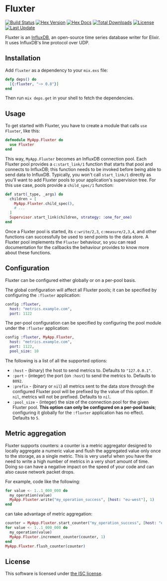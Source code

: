 # Fluxter

[![Build Status](https://travis-ci.org/lexmag/fluxter.svg?branch=master "Build Status")](https://travis-ci.org/lexmag/fluxter)
[![Hex Version](https://img.shields.io/hexpm/v/fluxter.svg "Hex Version")](https://hex.pm/packages/fluxter)
[![Hex Docs](https://img.shields.io/badge/hex-docs-lightgreen.svg)](https://hexdocs.pm/fluxter/)
[![Total Downloads](https://img.shields.io/hexpm/dt/fluxter.svg)](https://hex.pm/packages/fluxter)
[![License](https://img.shields.io/hexpm/l/fluxter.svg)](https://hex.pm/packages/fluxter)
[![Last Update](https://img.shields.io/github/last-commit/lexmag/fluxter.svg)](https://github.com/lexmag/fluxter/commits/master)

Fluxter is an [InfluxDB](https://www.influxdata.com/), an open-source time
series database writer for Elixir. It uses InfluxDB's line protocol over UDP.

## Installation

Add `fluxter` as a dependency to your `mix.exs` file:

```elixir
defp deps() do
  [{:fluxter, "~> 0.8"}]
end
```

Then run `mix deps.get` in your shell to fetch the dependencies.

## Usage

<!-- USAGE !-->

To get started with Fluxter, you have to create a module that calls `use
Fluxter`, like this:

```elixir
defmodule MyApp.Fluxter do
  use Fluxter
end
```

This way, `MyApp.Fluxter` becomes an InfluxDB connection pool. Each Fluxter
pool provides a `c:start_link/1` function that starts that pool and connects to
InfluxDB; this function needs to be invoked before being able to send data to
InfluxDB. Typically, you won't call `start_link/1` directly as you'll want to
add Fluxter pools to your application's supervision tree. For this use case,
pools provide a `child_spec/1` function:

```elixir
def start(_type, _args) do
  children = [
    MyApp.Fluxter.child_spec(),
    # ...
  ]
  Supervisor.start_link(children, strategy: :one_for_one)
end
```

Once a Fluxter pool is started, its `c:write/2,3`, `c:measure/2,3,4`, and other
functions can successfully be used to send points to the data store.
A Fluxter pool implements the `Fluxter` behaviour, so you can read documentation
for the callbacks the behaviour provides to know more about these functions.

## Configuration

Fluxter can be configured either globally or on a per-pool basis.

The global configuration will affect all Fluxter pools; it can be specified by
configuring the `:fluxter` application:

```elixir
config :fluxter,
  host: "metrics.example.com",
  port: 1122
```

The per-pool configuration can be specified by configuring the pool module
under the `:fluxter` application:

```elixir
config :fluxter, MyApp.Fluxter,
  host: "metrics.example.com",
  port: 1122,
  pool_size: 10
```

The following is a list of all the supported options:

  * `:host` - (binary) the host to send metrics to. Defaults to `"127.0.0.1"`.
  * `:port` - (integer) the port (on `:host`) to send the metrics to. Defaults
    to `8092`.
  * `:prefix` - (binary or `nil`) all metrics sent to the data store through
    the configured Fluxter pool will be prefixed by the value of this
    option. If `nil`, metrics will not be prefixed. Defaults to `nil`.
  * `:pool_size` - (integer) the size of the connection pool for the given
    Fluxter pool. **This option can only be configured on a per-pool basis**;
    configuring it globally for the `:fluxter` application has no
    effect. Defaults to `5`.

## Metric aggregation

Fluxter supports counters: a counter is a metric aggregator designed to
locally aggregate a numeric value and flush the aggregated value only once to
the storage, as a single metric. This is very useful when you have the need to
write a high number of metrics in a very short amount of time. Doing so can
have a negative impact on the speed of your code and can also cause network
packet drops.

For example, code like the following:

```elixir
for value <- 1..1_000_000 do
  my_operation(value)
  MyApp.Fluxter.write("my_operation_success", [host: "eu-west"], 1)
end
```

can take advantage of metric aggregation:

```elixir
counter = MyApp.Fluxter.start_counter("my_operation_success", [host: "eu-west"])
for value <- 1..1_000_000 do
  my_operation(value)
  MyApp.Fluxter.increment_counter(counter, 1)
end
MyApp.Fluxter.flush_counter(counter)
```

<!-- USAGE !-->

## License

This software is licensed under [the ISC license](LICENSE).
